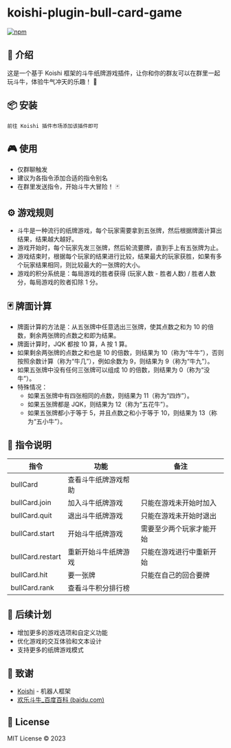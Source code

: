 # koishi-plugin-bull-card-game

[![npm](https://img.shields.io/npm/v/koishi-plugin-bull-card-game?style=flat-square)](https://www.npmjs.com/package/koishi-plugin-bull-card-game)

## 🎈 介绍

这是一个基于 Koishi 框架的斗牛纸牌游戏插件，让你和你的群友可以在群里一起玩斗牛，体验牛气冲天的乐趣！ 🐂

## 📦 安装

```
前往 Koishi 插件市场添加该插件即可
```

## 🎮 使用

- 仅群聊触发
- 建议为各指令添加合适的指令别名
- 在群里发送指令，开始斗牛大冒险！ 🃏

## ⚙️ 游戏规则

- 斗牛是一种流行的纸牌游戏，每个玩家需要拿到五张牌，然后根据牌面计算出结果，结果越大越好。
- 游戏开始时，每个玩家先发三张牌，然后轮流要牌，直到手上有五张牌为止。
- 游戏结束时，根据每个玩家的结果进行比较，结果最大的玩家获胜，如果有多个玩家结果相同，则比较最大的一张牌的大小。
- 游戏的积分系统是：每局游戏的胜者获得 (玩家人数 - 胜者人数) / 胜者人数 分，每局游戏的败者扣除 1 分。

## 🃏 牌面计算

- 牌面计算的方法是：从五张牌中任意选出三张牌，使其点数之和为 10 的倍数，剩余两张牌的点数之和即为结果。
- 牌面计算时，JQK 都按 10 算，A 按 1 算。
- 如果剩余两张牌的点数之和也是 10 的倍数，则结果为 10（称为“牛牛”），否则按照余数计算（称为“牛几”），例如余数为 9，则结果为 9（称为“牛九”）。
- 如果五张牌中没有任何三张牌可以组成 10 的倍数，则结果为 0（称为“没牛”）。
- 特殊情况：
  - 如果五张牌中有四张相同的点数，则结果为 11（称为“四炸”）。
  - 如果五张牌都是 JQK，则结果为 12（称为“五花牛”）。
  - 如果五张牌都小于等于 5，并且点数之和小于等于 10，则结果为 13（称为“五小牛”）。

## 📝 指令说明

| 指令 | 功能 | 备注 |
| --- | --- | --- |
| bullCard | 查看斗牛纸牌游戏帮助 | |
| bullCard.join | 加入斗牛纸牌游戏 | 只能在游戏未开始时加入 |
| bullCard.quit | 退出斗牛纸牌游戏 | 只能在游戏未开始时退出 |
| bullCard.start | 开始斗牛纸牌游戏 | 需要至少两个玩家才能开始 |
| bullCard.restart | 重新开始斗牛纸牌游戏 | 只能在游戏进行中重新开始 |
| bullCard.hit | 要一张牌 | 只能在自己的回合要牌 |
| bullCard.rank | 查看斗牛积分排行榜 | |

## 🌠 后续计划

- 增加更多的游戏选项和自定义功能
- 优化游戏的交互体验和文本设计
- 支持更多的纸牌游戏模式

## 🙏 致谢

* [Koishi](https://koishi.chat/) - 机器人框架
* [欢乐斗牛_百度百科 (baidu.com)](https://baike.baidu.com/item/%E6%AC%A2%E4%B9%90%E6%96%97%E7%89%9B/7961223)

## 📄 License

MIT License © 2023
